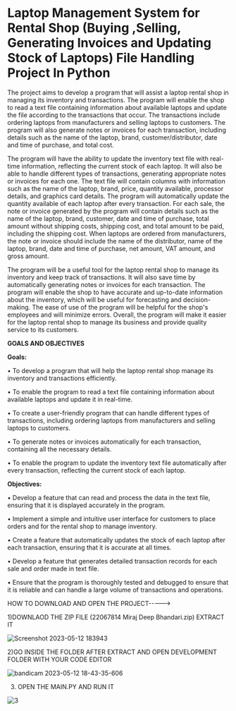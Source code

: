 # Laptop Management System for Rental Shop (Buying ,Selling, Generating Invoices and Updating Stock of Laptops) File Handling Project In Python

The project aims to develop a program that will assist a laptop rental shop in managing
its inventory and transactions. The program will enable the shop to read a text file
containing information about available laptops and update the file according to the
transactions that occur. The transactions include ordering laptops from manufacturers
and selling laptops to customers. The program will also generate notes or invoices for
each transaction, including details such as the name of the laptop, brand,
customer/distributor, date and time of purchase, and total cost.

The program will have the ability to update the inventory text file with real-time
information, reflecting the current stock of each laptop. It will also be able to handle
different types of transactions, generating appropriate notes or invoices for each one.
The text file will contain columns with information such as the name of the laptop, brand,
price, quantity available, processor details, and graphics card details. The program will
automatically update the quantity available of each laptop after every transaction.
For each sale, the note or invoice generated by the program will contain details such as
the name of the laptop, brand, customer, date and time of purchase, total amount
without shipping costs, shipping cost, and total amount to be paid, including the
shipping cost. When laptops are ordered from manufacturers, the note or invoice should
include the name of the distributor, name of the laptop, brand, date and time of
purchase, net amount, VAT amount, and gross amount.

The program will be a useful tool for the laptop rental shop to manage its inventory and
keep track of transactions. It will also save time by automatically generating notes or
invoices for each transaction. The program will enable the shop to have accurate and
up-to-date information about the inventory, which will be useful for forecasting and
decision-making. The ease of use of the program will be helpful for the shop's
employees and will minimize errors. Overall, the program will make it easier for the
laptop rental shop to manage its business and provide quality service to its customers.

**GOALS AND OBJECTIVES**

**Goals:**

• To develop a program that will help the laptop rental shop manage its inventory
and transactions efficiently.

• To enable the program to read a text file containing information about available
laptops and update it in real-time.

• To create a user-friendly program that can handle different types of transactions,
including ordering laptops from manufacturers and selling laptops to customers.

• To generate notes or invoices automatically for each transaction, containing all
the necessary details.

• To enable the program to update the inventory text file automatically after every
transaction, reflecting the current stock of each laptop.


**Objectives:**

• Develop a feature that can read and process the data in the text file, ensuring
that it is displayed accurately in the program.

• Implement a simple and intuitive user interface for customers to place orders and
for the rental shop to manage inventory.

• Create a feature that automatically updates the stock of each laptop after each
transaction, ensuring that it is accurate at all times.

• Develop a feature that generates detailed transaction records for each sale and
order made in text file.

• Ensure that the program is thoroughly tested and debugged to ensure that it is
reliable and can handle a large volume of transactions and operations.

HOW TO DOWNLOAD AND OPEN THE PROJECT----->

1)DOWNLAOD THE ZIP FILE (22067814 Miraj Deep Bhandari.zip) EXTRACT IT

![Screenshot 2023-05-12 183943](https://github.com/mirajdeepbhandari/laptop_filehandle/assets/40092465/e0ad33fa-37ef-41cc-8793-655852288991)


2)GO INSIDE THE FOLDER AFTER EXTRACT AND OPEN DEVELOPMENT FOLDER WITH YOUR CODE EDITOR

![bandicam 2023-05-12 18-43-35-606](https://github.com/mirajdeepbhandari/laptop_filehandle/assets/40092465/de450983-73b0-43af-b062-61f9a4f880fc)

3) OPEN THE MAIN.PY AND RUN IT

![3](https://github.com/mirajdeepbhandari/laptop_filehandle/assets/40092465/4f0b3c0e-6c80-47bb-9895-d39829a3b13f)








